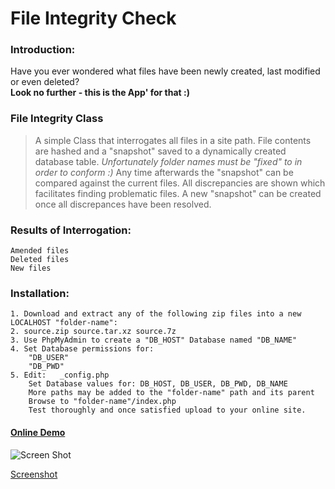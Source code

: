 # File Integrity Check

### Introduction:
Have you ever wondered what files have been newly created, last modified or even deleted?
<br>
**Look no further - this is the App' for that :)**

### File Integrity Class
> A simple Class that interrogates all files in a site path.
> File contents are hashed and a "snapshot" saved to a dynamically created database table.
> *Unfortunately folder names must be "fixed" to in order to conform :)*
> Any time afterwards the "snapshot" can be compared against the current files.
> All discrepancies are shown which facilitates finding problematic files.
> A new "snapshot" can be created once all discrepances have been resolved.

### Results of Interrogation:
    Amended files
    Deleted files
    New files

### Installation:
    1. Download and extract any of the following zip files into a new LOCALHOST "folder-name":
    2. source.zip source.tar.xz source.7z
    3. Use PhpMyAdmin to create a "DB_HOST" Database named "DB_NAME"
    4. Set Database permissions for:
        "DB_USER"
        "DB_PWD"
    5. Edit:   _config.php
        Set Database values for: DB_HOST, DB_USER, DB_PWD, DB_NAME
        More paths may be added to the "folder-name" path and its parent
        Browse to "folder-name"/index.php
        Test thoroughly and once satisfied upload to your online site.

#### [Online Demo](https://johns-jokes.com/downloads/sp-a/detect-file-changes/ver-002/)

![Screen Shot](https://johns-jokes.com/downloads/sp-a/detect-file-changes/ver-002/imgs/screenshot-2018-01-28-31.3kb.png  "Screen Shot")

[Screenshot](https://johns-jokes.com/downloads/sp-a/detect-file-changes/ver-002/imgs/screenshot-2018-01-28-31.3kb.png "ScreenDump")


 
